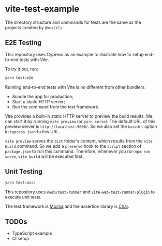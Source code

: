 # vite-test-example

The directory structure and commands for tests are the same as the projects created by `@vue/cli`.

## E2E Testing

This repository uses Cypress as an example to illustrate how to setup end-to-end tests with Vite.

To try it out, run:

```sh
yarn test:e2e
```

Running end-to-end tests with Vite is no different from other bundlers:

* Bundle the app for production;
* Start a static HTTP server;
* Run the command from the test framework.

Vite provides a built-in static HTTP server to preview the build results. We can start it by running `vite preview` (or `yarn serve`). The default URL of this preview server is `http://localhost:5000/`. So we also set the `baseUrl` option in `cypress.json` to this URL.

`vite preview` serves the `dist` folder's content, which results from the `vite build` command. So we add a `preserve` hook to the `script` section of `package.json` to run this command. Therefore, whenever you run `npm run serve`, `vite build` will be executed first.

## Unit Testing

```sh
yarn test:unit
```

This repository uses [`@web/test-runner`](https://modern-web.dev/docs/test-runner/overview/) and [`vite-web-test-runner-plugin`](https://github.com/betaboon/vite-web-test-runner-plugin/) to execute unit tests.

The test framework is [Mocha](https://mochajs.org/) and the assertion library is [Chai](https://www.chaijs.com/).

## TODOs

* TypeScript example
* CI setup

